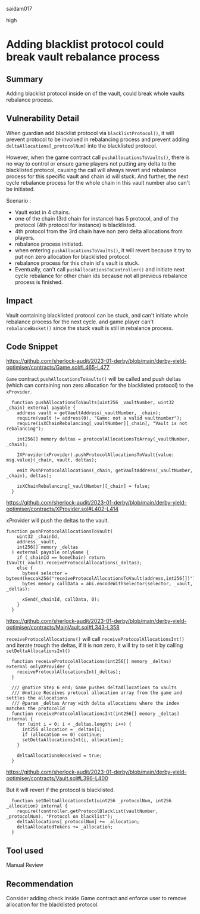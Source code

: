 saidam017

high

# Adding blacklist protocol could break vault rebalance process

## Summary

Adding blacklist protocol inside on of the vault, could break whole vaults rebalance process.

## Vulnerability Detail

When guardian add blacklist protocol via `blacklistProtocol()`, it will prevent protocol to be involved in rebalancing process and prevent adding `deltaAllocations[_protocolNum]` into the blacklisted protocol. 

However, when the game contract call `pushAllocationsToVaults()`, there is no way to control or ensure game players not putting any delta to the blacklisted protocol, causing the call will always revert and rebalance process for this specific vault and chain id will stuck. And further, the next cycle rebalance process for the whole chain in this vault number also can't be initiated.

Scenario :
- Vault exist in 4 chains.
- one of the chain (3rd chain for instance) has 5 protocol, and of the protocol (4th protocol for instance) is blacklisted.
- 4th protocol from the 3rd chain have non zero delta allocations from players.
- rebalance process initiated.
- when entering `pushAllocationsToVaults()`, it will revert because it try to put non zero allocation for blacklisted protocol. 
- rebalance process for this chain id's vault is stuck.
- Eventually, can't call `pushAllocationsToController()` and initiate next cycle rebalance for other chain ids because not all previous rebalance process is finished.

## Impact

Vault containing blacklisted protocol can be stuck, and can't initiate whole rebalance process for the next cycle. and game player can't `rebalanceBasket()` since the stuck vault is still in rebalance process.

## Code Snippet

https://github.com/sherlock-audit/2023-01-derby/blob/main/derby-yield-optimiser/contracts/Game.sol#L465-L477

`Game` contract  `pushAllocationsToVaults()` will be called and push deltas (which can containing non zero allocation for the blacklisted protocol) to the `xProvider`.
```solidity
  function pushAllocationsToVaults(uint256 _vaultNumber, uint32 _chain) external payable {
    address vault = getVaultAddress(_vaultNumber, _chain);
    require(vault != address(0), "Game: not a valid vaultnumber");
    require(isXChainRebalancing[_vaultNumber][_chain], "Vault is not rebalancing");

    int256[] memory deltas = protocolAllocationsToArray(_vaultNumber, _chain);

    IXProvider(xProvider).pushProtocolAllocationsToVault{value: msg.value}(_chain, vault, deltas);

    emit PushProtocolAllocations(_chain, getVaultAddress(_vaultNumber, _chain), deltas);

    isXChainRebalancing[_vaultNumber][_chain] = false;
  }
```

https://github.com/sherlock-audit/2023-01-derby/blob/main/derby-yield-optimiser/contracts/XProvider.sol#L402-L414

xProvider will push the deltas to the vault.
```solidity
function pushProtocolAllocationsToVault(
    uint32 _chainId,
    address _vault,
    int256[] memory _deltas
  ) external payable onlyGame {
    if (_chainId == homeChain) return IVault(_vault).receiveProtocolAllocations(_deltas);
    else {
      bytes4 selector = bytes4(keccak256("receiveProtocolAllocationsToVault(address,int256[])"));
      bytes memory callData = abi.encodeWithSelector(selector, _vault, _deltas);

      xSend(_chainId, callData, 0);
    }
  }
```

https://github.com/sherlock-audit/2023-01-derby/blob/main/derby-yield-optimiser/contracts/MainVault.sol#L343-L358

`receiveProtocolAllocations()` will call `receiveProtocolAllocationsInt()` and iterate trough the deltas, if it is non zero, it will try to set it by calling `setDeltaAllocationsInt()`
```solidity
  function receiveProtocolAllocations(int256[] memory _deltas) external onlyXProvider {
    receiveProtocolAllocationsInt(_deltas);
  }

  /// @notice Step 6 end; Game pushes deltaAllocations to vaults
  /// @notice Receives protocol allocation array from the game and settles the allocations
  /// @param _deltas Array with delta allocations where the index matches the protocolId
  function receiveProtocolAllocationsInt(int256[] memory _deltas) internal {
    for (uint i = 0; i < _deltas.length; i++) {
      int256 allocation = _deltas[i];
      if (allocation == 0) continue;
      setDeltaAllocationsInt(i, allocation);
    }

    deltaAllocationsReceived = true;
  }
```

https://github.com/sherlock-audit/2023-01-derby/blob/main/derby-yield-optimiser/contracts/Vault.sol#L396-L400

But it will revert if the protocol is blacklisted.
```solidity
  function setDeltaAllocationsInt(uint256 _protocolNum, int256 _allocation) internal {
    require(!controller.getProtocolBlacklist(vaultNumber, _protocolNum), "Protocol on blacklist");
    deltaAllocations[_protocolNum] += _allocation;
    deltaAllocatedTokens += _allocation;
  }
```

## Tool used

Manual Review

## Recommendation

Consider adding check inside Game contract and enforce user to remove allocation for the blacklisted protocol.
